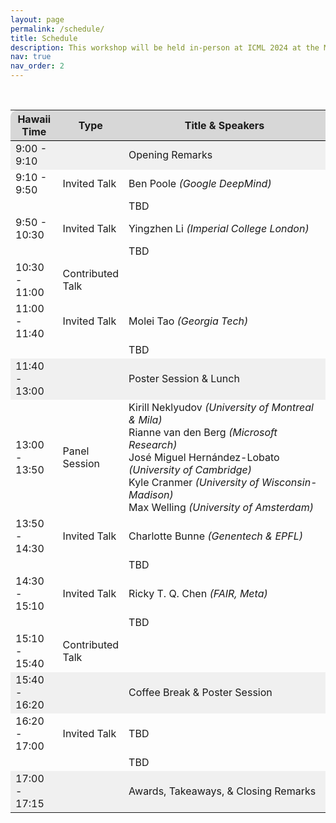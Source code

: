 ```yaml
---
layout: page
permalink: /schedule/
title: Schedule
description: This workshop will be held in-person at ICML 2024 at the Messe Wien Exhibition Congress Center, Vienna, Austria on July 26th 2024 (tentative). The session will cover a tutorial, invited talks, contributed talks, posters, and a panel discussion. The schedule in local time zone (GMT+1) can be found below. <b>(Click the talks to see their abstracts)</b>
nav: true
nav_order: 2
---
```


<br>

<div>
<table class="table" id="standings" style="border-collapse:collapse">
<tr class="header" style="background-color:rgb(215, 215, 215); border-top: 1pt solid white; border-bottom: 1pt solid black;">
        <th style="border-top-left-radius: 10px; width: 15%">Hawaii Time</th>
        <!-- <th>Virtual link</th> -->
        <th style="width: 15%">Type</th>
        <th style="width: 70% border-top-right-radius: 10px;">Title & Speakers</th>
        <!-- <th style="width: 25% border-top-right-radius: 10px;">Speakers (Affiliations)</th> -->
      </tr>
      <tr>
  <tr class="header" style="background-color:rgb(240, 240, 240);">
      <!-- <tr> -->
        <td>9:00 - 9:10</td>
        <td></td>
        <td>Opening Remarks</td>
  </tr>
  <tr class="header" style="cursor: pointer">
    <td>9:10 - 9:50</td>
    <td>Invited Talk</td>
    <td>
    <!-- <b> Title TODO </b><br> -->
    Ben Poole<i> (Google DeepMind)</i></td>
  </tr>
  <tr>
    <td></td>
    <td></td>
    <td>
      TBD</td>
  </tr>

  <tr class="header" style="cursor: pointer">
    <td>9:50 - 10:30</td>
    <td>Invited Talk</td>
    <td>
    <!-- <b> Title TODO </b><br> -->
    Yingzhen Li<i> (Imperial College London)</i></td>
  </tr>
  <tr>
    <td></td>
    <td></td>
    <td>
      TBD</td>
  </tr>

  <tr class="header">
    <td>10:30 - 11:00</td>
    <td>Contributed Talk</td>
    <td>
      <!-- <b> Title TODO </b><br> -->
      <!-- <br>Author TBD<i>(TBD)</i>, ... -->
    </td>
  </tr>

  <tr class="header" style="cursor: pointer">
    <td>11:00 - 11:40</td>
    <td>Invited Talk</td>
    <td>
    <!-- <b> Title TODO </b><br> -->
    Molei Tao<i> (Georgia Tech)</i></td>
  </tr>
  <tr>
    <td></td>
    <td></td>
    <td>
      TBD</td>
  </tr>

  <tr class="header" style="background-color:rgb(240, 240, 240);">
      <!-- <tr> -->
        <td>11:40 - 13:00</td>
        <td></td>
        <td>Poster Session &amp; Lunch</td>
  </tr>


  <tr class="header">
    <td>13:00 - 13:50</td>
    <td>Panel Session</td>
    <td>
      Kirill Neklyudov <i>(University of Montreal &amp; Mila)</i> <br>
      Rianne van den Berg <i>(Microsoft Research)</i> <br>
      José Miguel Hernández-Lobato <i>(University of Cambridge)</i> <br>
      Kyle Cranmer <i>(University of Wisconsin-Madison)</i> <br>
      Max Welling <i>(University of Amsterdam)</i> <br>
    </td>
  </tr>

  <tr class="header" style="cursor: pointer">
    <td>13:50 - 14:30</td>
    <td>Invited Talk</td>
    <td>
    <!-- <b> Title TODO </b><br> -->
    Charlotte Bunne<i> (Genentech &amp; EPFL)</i></td>
  </tr>
  <tr>
    <td></td>
    <td></td>
    <td>
      TBD</td>
  </tr>

  <tr class="header" style="cursor: pointer">
    <td>14:30 - 15:10</td>
    <td>Invited Talk</td>
    <td>
    <!-- <b> Title TODO </b><br> -->
    Ricky T. Q. Chen<i> (FAIR, Meta)</i></td>
  </tr>
  <tr>
    <td></td>
    <td></td>
    <td>
      TBD</td>
  </tr>

  <tr class="header">
    <td>15:10 - 15:40</td>
    <td>Contributed Talk</td>
    <td>
      <!-- <b> Title TODO </b><br> -->
      <!-- <br>Author TBD<i>(TBD)</i>, ... -->
    </td>
  </tr>

  <tr class="header" style="background-color:rgb(240, 240, 240);">
      <!-- <tr> -->
        <td>15:40 - 16:20</td>
        <td></td>
        <td>Coffee Break &amp; Poster Session</td>
  </tr>

  <tr class="header" style="cursor: pointer">
    <td>16:20 - 17:00</td>
    <td>Invited Talk</td>
    <td>
    <!-- <b> Title TODO </b><br> -->
    TBD</td>
    <!-- Yee Whye Teh<i> (University of Oxford &amp; Google DeepMind)</i></td> -->
  </tr>
  <tr>
    <td></td>
    <td></td>
    <td>
      TBD</td>
  </tr>

  <tr class="header" style="background-color:rgb(240, 240, 240);">
      <!-- <tr> -->
        <td>17:00 - 17:15</td>
        <td></td>
        <td>Awards, Takeaways, &amp; Closing Remarks</td>
  </tr>


<!-- </table> -->
<!-- </div> -->